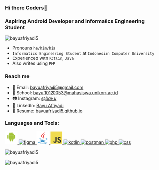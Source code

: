 ### Hi there Coders👋 


<h3 align="left">Aspiring Android Developer and Informatics Engineering Student</h3>

<p align="left"> <img src="https://komarev.com/ghpvc/?username=bayuafriyadi5&label=Profile%20views&color=0e75b6&style=flat" alt="bayuafriyadi5" /> </p>


- Pronouns `he/him/his`
- `Informatics Engineering Student` at `Indonesian Computer University`
- Experienced with `Kotlin`, `Java`
- Also writes using `PHP`

### Reach me

- 📧 Email: <a href="mailto:bayuafriyadi5@gmail.com">bayuafriyadi5@gmail.com</a>
- 🏫 School: <a href="mailto:bayu.10120053@mahasiswa.unikom.ac.id">bayu.10120053@mahasiswa.unikom.ac.id</a>
- 📷 Instagram: <a href="https://instagram.com/_bay.u_">@_bay.u_</a>
- 🔗 LinkedIn: <a href="https://www.linkedin.com/in/bayu-afriyadi-206741154/">Bayu Afriyadi</a>
- 📄 Resume: <a href="https://bayuafriyadi5.github.io">bayuafriyadi5.github.io</a>


<h3 align="left">Languages and Tools:</h3>
<p align="left"> <a href="https://developer.android.com" target="_blank" rel="noreferrer"> <img src="https://raw.githubusercontent.com/devicons/devicon/master/icons/android/android-original-wordmark.svg" alt="android" width="40" height="40"/><a href="https://www.figma.com/" target="_blank" rel="noreferrer"> <img src="https://www.vectorlogo.zone/logos/figma/figma-icon.svg" alt="figma" width="40" height="40"/> </a> <a href="https://www.java.com" target="_blank" rel="noreferrer"> <img src="https://raw.githubusercontent.com/devicons/devicon/master/icons/java/java-original.svg" alt="java" width="40" height="40"/> </a> <a href="https://developer.mozilla.org/en-US/docs/Web/JavaScript" target="_blank" rel="noreferrer"> <img src="https://raw.githubusercontent.com/devicons/devicon/master/icons/javascript/javascript-original.svg" alt="javascript" width="40" height="40"/> </a> <a href="https://kotlinlang.org" target="_blank" rel="noreferrer"> <img src="https://www.vectorlogo.zone/logos/kotlinlang/kotlinlang-icon.svg" alt="kotlin" width="40" height="40"/> </a> <a href="https://postman.com" target="_blank" rel="noreferrer"> <img src="https://www.vectorlogo.zone/logos/getpostman/getpostman-icon.svg" alt="postman" width="40" height="40"/> </a><a href="https://www.php.net" target="_blank" rel="noreferrer"> <img src="https://www.vectorlogo.zone/logos/php/php-ar21.svg" alt="php" width="70" height="50"/> </a> <a href="https://www.w3schools.com/css/" target="_blank" rel="noreferrer"> <img src="https://www.vectorlogo.zone/logos/w3_css/w3_css-official.svg" alt="css" width="50" height="50"/></a> </p>


<p><img align="center" src="https://github-readme-stats.vercel.app/api/top-langs?username=bayuafriyadi5&show_icons=true&locale=en&layout=compact" alt="bayuafriyadi5" /></p>

<p><img align="center" src="https://github-readme-streak-stats.herokuapp.com/?user=bayuafriyadi5&" alt="bayuafriyadi5" /></p>



<!--
**bayuafriyadi5/bayuafriyadi5** is a ✨ _special_ ✨ repository because its `README.md` (this file) appears on your GitHub profile.

Here are some ideas to get you started:

- 🔭 I’m currently working on ...
- 🌱 I’m currently learning ...
- 👯 I’m looking to collaborate on ...
- 🤔 I’m looking for help with ...
- 💬 Ask me about ...
- 📫 How to reach me: ...
- 😄 Pronouns: ...
- ⚡ Fun fact: ...
-->

